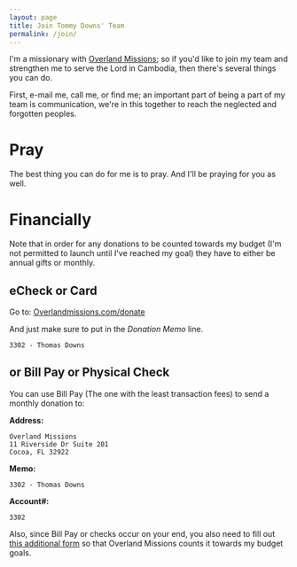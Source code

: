```yaml
---
layout: page
title: Join Tommy Downs' Team
permalink: /join/
---
```


I'm a missionary with [Overland Missions](http://www.overlandmissions.com); so if you'd like to join my team and strengthen me to serve the Lord in Cambodia, then there's several things you can do.

First, e-mail me, call me, or find me; an important part of being a part of my team is communication, we're in this together to reach the neglected and forgotten peoples.

Pray
====
The best thing you can do for me is to pray. And I'll be praying for you as well.

Financially
==========

Note that in order for any donations to be counted towards my budget (I'm not permitted to launch until I've reached my goal) they have to either be annual gifts or monthly.

eCheck or Card
---------------

Go to: [Overlandmissions.com/donate](https://www.overlandmissions.com/donate)

And just make sure to put
in the *Donation Memo* line.

    3302 - Thomas Downs

or Bill Pay or Physical Check
--------

You can use Bill Pay (The one with the least transaction fees) to send a monthly donation to:

__Address:__
 
    Overland Missions
    11 Riverside Dr Suite 201
    Cocoa, FL 32922

__Memo:__

    3302 - Thomas Downs

__Account#:__

    3302

Also, since Bill Pay or checks occur on your end, you also need to fill out [this additional form](https://drive.google.com/open?id=17Sgd7wESxSxEyuv75giDl0TD-eyasbTk) so that Overland Missions counts it towards my budget goals.

